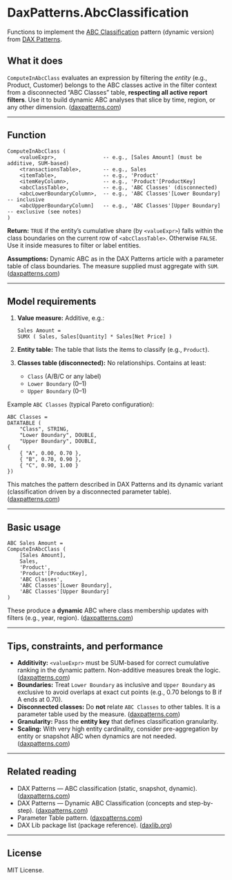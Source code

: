 # DaxPatterns.AbcClassification

Functions to implement the [ABC Classification](https://www.daxpatterns.com/abc-classification/) pattern (dynamic version) from [DAX Patterns](https://www.daxpatterns.com/).

## What it does

`ComputeInAbcClass` evaluates an expression by filtering the *entity* (e.g., Product, Customer) belongs to the ABC classes active in the filter context from  a disconnected “ABC Classes” table, **respecting all active report filters**. Use it to build dynamic ABC analyses that slice by time, region, or any other dimension. ([daxpatterns.com][1])

---

## Function

```DAX
ComputeInAbcClass (
    <valueExpr>,               -- e.g., [Sales Amount] (must be additive, SUM-based)
    <transactionsTable>,       -- e.g., Sales
    <itemTable>,               -- e.g., 'Product'
    <itemKeyColumn>,           -- e.g., 'Product'[ProductKey]
    <abcClassTable>,           -- e.g., 'ABC Classes' (disconnected)
    <abcLowerBoundaryColumn>,  -- e.g., 'ABC Classes'[Lower Boundary]  -- inclusive
    <abcUpperBoundaryColumn]   -- e.g., 'ABC Classes'[Upper Boundary]  -- exclusive (see notes)
)
```

**Return:** `TRUE` if the entity’s cumulative share (by `<valueExpr>`) falls within the class boundaries on the current row of `<abcClassTable>`. Otherwise `FALSE`. Use it inside measures to filter or label entities.

**Assumptions:** Dynamic ABC as in the DAX Patterns article with a parameter table of class boundaries. The measure supplied must aggregate with `SUM`. ([daxpatterns.com][1])

---

## Model requirements

1. **Value measure:** Additive, e.g.:

   ```DAX
   Sales Amount = 
   SUMX ( Sales, Sales[Quantity] * Sales[Net Price] )
   ```
2. **Entity table:** The table that lists the items to classify (e.g., `Product`).
3. **Classes table (disconnected):** No relationships. Contains at least:

   * `Class` (A/B/C or any label)
   * `Lower Boundary` (0–1)
   * `Upper Boundary` (0–1)

Example `ABC Classes` (typical Pareto configuration):

```DAX
ABC Classes = 
DATATABLE (
    "Class", STRING,
    "Lower Boundary", DOUBLE,
    "Upper Boundary", DOUBLE,
{
    { "A", 0.00, 0.70 },
    { "B", 0.70, 0.90 },
    { "C", 0.90, 1.00 }
})
```

This matches the pattern described in DAX Patterns and its dynamic variant (classification driven by a disconnected parameter table). ([daxpatterns.com][1])

---

## Basic usage

```DAX
ABC Sales Amount =
ComputeInAbcClass (
    [Sales Amount],
    Sales,
    'Product',
    'Product'[ProductKey],
    'ABC Classes',
    'ABC Classes'[Lower Boundary], 
    'ABC Classes'[Upper Boundary]
)

```

These produce a **dynamic** ABC where class membership updates with filters (e.g., year, region). ([daxpatterns.com][1])

---

## Tips, constraints, and performance

* **Additivity:** `<valueExpr>` must be SUM-based for correct cumulative ranking in the dynamic pattern. Non-additive measures break the logic. ([daxpatterns.com][1])
* **Boundaries:** Treat `Lower Boundary` as inclusive and `Upper Boundary` as exclusive to avoid overlaps at exact cut points (e.g., 0.70 belongs to B if A ends at 0.70).
* **Disconnected classes:** Do **not** relate `ABC Classes` to other tables. It is a parameter table used by the measure. ([daxpatterns.com][2])
* **Granularity:** Pass the **entity key** that defines classification granularity.
* **Scaling:** With very high entity cardinality, consider pre-aggregation by entity or snapshot ABC when dynamics are not needed. ([daxpatterns.com][1])

---

## Related reading

* DAX Patterns — ABC classification (static, snapshot, dynamic). ([daxpatterns.com][1])
* DAX Patterns — Dynamic ABC Classification (concepts and step-by-step). ([daxpatterns.com][1])
* Parameter Table pattern. ([daxpatterns.com][2])
* DAX Lib package list (package reference). ([daxlib.org][3])

---

## License

MIT License.

[1]: https://www.daxpatterns.com/abc-classification/ "ABC classification"
[2]: https://www.daxpatterns.com/parameter-table/ "Parameter table"
[3]: https://daxlib.org/packages/ "Packages - Extend Power BI with DAX Lib"
